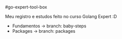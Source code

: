 #go-expert-tool-box

Meu registro e estudos feito no curso Golang Expert :D

- Fundamentos -> branch: baby-steps
- Packages -> branch: packages